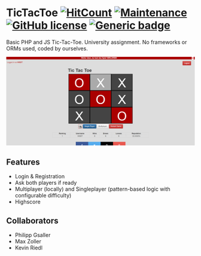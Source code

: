 # TicTacToe [![HitCount](http://hits.dwyl.com/wsdt/tictactoe.svg)](http://hits.dwyl.com/wsdt/tictactoe) [![Maintenance](https://img.shields.io/badge/Maintained%3F-no-red.svg)](https://bitbucket.org/lbesson/ansi-colors) [![GitHub license](https://img.shields.io/github/license/wsdt/tictactoe.svg)](https://github.com/wsdt/tictactoe/blob/master/LICENSE) [![Generic badge](https://img.shields.io/badge/Made%20with-PHP-blue)](https://php.net) 
Basic PHP and JS Tic-Tac-Toe. University assignment. No frameworks or ORMs used, coded by ourselves.

<img src="https://github.com/wsdt/tictactoe/blob/master/Docs/Screenshot.png" />

## Features
* Login & Registration
* Ask both players if ready
* Multiplayer (locally) and Singleplayer (pattern-based logic with configurable difficulty)
* Highscore

## Collaborators
* Philipp Gsaller
* Max Zoller
* Kevin Riedl
